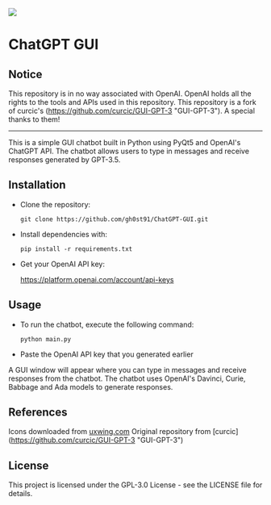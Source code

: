 [![](https://raw.githubusercontent.com/curcic/GUI-GPT-3/main/resources/icon.png)](http://openai.com)
# ChatGPT GUI
## Notice
This repository is in no way associated with OpenAI.
OpenAI holds all the rights to the tools and APIs used in this repository.
This repository is a fork of curcic's (https://github.com/curcic/GUI-GPT-3 "GUI-GPT-3"). A special thanks to them!

------------

This is a simple GUI chatbot built in Python using PyQt5 and OpenAI's ChatGPT API. The chatbot allows users to type in messages and receive responses generated by GPT-3.5.

## Installation
- Clone the repository:

	`git clone https://github.com/gh0st91/ChatGPT-GUI.git`

- Install dependencies with:

	`pip install -r requirements.txt`

- Get your OpenAI API key:
	
	https://platform.openai.com/account/api-keys

## Usage
- To run the chatbot, execute the following command:

	`python main.py`

- Paste the OpenAI API key that you generated earlier

A GUI window will appear where you can type in messages and receive responses from the chatbot. The chatbot uses OpenAI's Davinci, Curie, Babbage and Ada models to generate responses.

## References
Icons downloaded from [uxwing.com](https://uxwing.com "uxwing.com")
Original repository from [curcic] (https://github.com/curcic/GUI-GPT-3 "GUI-GPT-3")

## License
This project is licensed under the GPL-3.0 License - see the LICENSE file for details.
